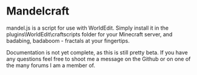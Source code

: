 Mandelcraft
===========

mandel.js is a script for use with WorldEdit.  Simply install it in the plugins\WorldEdit\craftscripts folder for your Minecraft server, and badabing, badaboom - fractals at your fingertips.

Documentation is not yet complete, as this is still pretty beta.  If you have any questions feel free to shoot me a message on the Github or on one of the many forums I am a member of.
